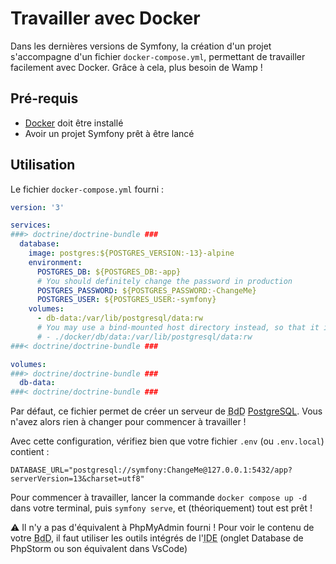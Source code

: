 # Travailler avec Docker

Dans les dernières versions de Symfony, la création d'un projet s'accompagne d'un fichier `docker-compose.yml`, permettant de travailler facilement avec Docker. Grâce à cela, plus besoin de Wamp !

## Pré-requis

- [Docker](https://docs.docker.com/install/) doit être installé
- Avoir un projet Symfony prêt à être lancé

## Utilisation

Le fichier `docker-compose.yml` fourni :

```yaml
version: '3'

services:
###> doctrine/doctrine-bundle ###
  database:
    image: postgres:${POSTGRES_VERSION:-13}-alpine
    environment:
      POSTGRES_DB: ${POSTGRES_DB:-app}
      # You should definitely change the password in production
      POSTGRES_PASSWORD: ${POSTGRES_PASSWORD:-ChangeMe}
      POSTGRES_USER: ${POSTGRES_USER:-symfony}
    volumes:
      - db-data:/var/lib/postgresql/data:rw
      # You may use a bind-mounted host directory instead, so that it is harder to accidentally remove the volume and lose all your data!
      # - ./docker/db/data:/var/lib/postgresql/data:rw
###< doctrine/doctrine-bundle ###

volumes:
###> doctrine/doctrine-bundle ###
  db-data:
###< doctrine/doctrine-bundle ###

```

Par défaut, ce fichier permet de créer un serveur de <abbr title="Base de Données">BdD</abbr> [PostgreSQL](https://www.postgresql.org/). Vous n'avez alors rien à changer pour commencer à travailler !

Avec cette configuration, vérifiez bien que votre fichier `.env` (ou `.env.local`) contient : 

```dotenv
DATABASE_URL="postgresql://symfony:ChangeMe@127.0.0.1:5432/app?serverVersion=13&charset=utf8"
```

Pour commencer à travailler, lancer la commande `docker compose up -d` dans votre terminal, puis `symfony serve`, et (théoriquement) tout est prêt !

:warning: Il n'y a pas d'équivalent à PhpMyAdmin fourni ! Pour voir le contenu de votre <abbr title="Base de Données">BdD</abbr>, il faut utiliser les outils intégrés de l'<abbr title="Integrated Development Environment">IDE</abbr> (onglet Database de PhpStorm ou son équivalent dans VsCode)
